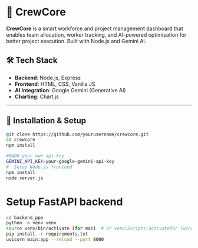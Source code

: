# 🚀 CrewCore

**CrewCore** is a smart workforce and project management dashboard that enables team allocation, worker tracking, and AI-powered optimization for better project execution. Built with Node.js and Gemini AI.



## 🛠️ Tech Stack

- **Backend**: Node.js, Express
- **Frontend**: HTML, CSS, Vanilla JS
- **AI Integration**: Google Gemini (Generative AI)
- **Charting**: Chart.js

---

## 🔧 Installation & Setup

```bash
git clone https://github.com/yourusername/crewcore.git
cd crewcore
npm install

```
```bash
##ADD your own api key
GEMINI_API_KEY=your-google-gemini-api-key
#  Setup Node.js frontend
npm install
node server.js
```

#  Setup FastAPI backend
```bash
cd backend_ppe
python -m venv venv
source venv/bin/activate (for mac)  # or venv\Scripts\activatefor (windows)
pip install -r requirements.txt
uvicorn main:app --reload --port 8000
```
